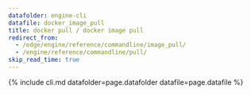 ```yaml
---
datafolder: engine-cli
datafile: docker_image_pull
title: docker pull / docker image pull
redirect_from:
  - /edge/engine/reference/commandline/image_pull/
  - /engine/reference/commandline/pull/
skip_read_time: true
---
```

<!--
This page is automatically generated from Docker's source code. If you want to
suggest a change to the text that appears here, open a ticket or pull request
in the source repository on GitHub:

https://github.com/docker/cli
-->

{% include cli.md datafolder=page.datafolder datafile=page.datafile %}
